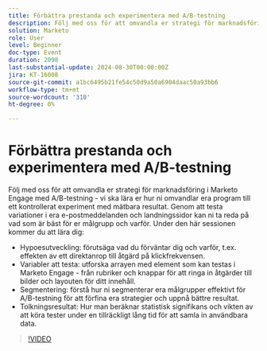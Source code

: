 ```yaml
---
title: Förbättra prestanda och experimentera med A/B-testning
description: Följ med oss för att omvandla er strategi för marknadsföring i Marketo Engage med A/B-testning - vi ska lära er hur ni omvandlar era program till ett kontrollerat experiment med mätbara resultat. Genom att testa variationer i era e-postmeddelanden och landningssidor kan ni ta reda på vad som är bäst för er målgrupp och varför. Under den här sessionen kommer du att lära dig Hypothesis Development att förutsäga vad du förväntar dig och varför, t.ex. effekten av ett direktanrop till en åtgärd på klickfrekvensen. Variabler för att testa de element som kan testas i Marketo Engage - från rubriker och knappar för att ringa in åtgärder till bilder och innehållets layout. Segmentering som förstår hur ni segmenterar era målgrupper effektivt för A/B-testning för att förfina era strategier och få bättre resultat.  Tolkning Resultat av hur man beräknar statistisk signifikans och vikten av att köra tester under en tillräckligt lång tid för att samla in användbara data.
solution: Marketo
role: User
level: Beginner
doc-type: Event
duration: 2098
last-substantial-update: 2024-08-30T00:00:00Z
jira: KT-16008
source-git-commit: a1bc6495b21fe54c50d9a50a6904daac50a93bb6
workflow-type: tm+mt
source-wordcount: '310'
ht-degree: 0%

---
```



# Förbättra prestanda och experimentera med A/B-testning

Följ med oss för att omvandla er strategi för marknadsföring i Marketo Engage med A/B-testning - vi ska lära er hur ni omvandlar era program till ett kontrollerat experiment med mätbara resultat. Genom att testa variationer i era e-postmeddelanden och landningssidor kan ni ta reda på vad som är bäst för er målgrupp och varför. Under den här sessionen kommer du att lära dig:

* Hypoesutveckling: förutsäga vad du förväntar dig och varför, t.ex. effekten av ett direktanrop till åtgärd på klickfrekvensen.
* Variabler att testa: utforska arrayen med element som kan testas i Marketo Engage - från rubriker och knappar för att ringa in åtgärder till bilder och layouten för ditt innehåll.
* Segmentering: förstå hur ni segmenterar era målgrupper effektivt för A/B-testning för att förfina era strategier och uppnå bättre resultat.
* Tolkningsresultat: Hur man beräknar statistisk signifikans och vikten av att köra tester under en tillräckligt lång tid för att samla in användbara data.

>[!VIDEO](https://video.tv.adobe.com/v/3432955/?learn=on)
